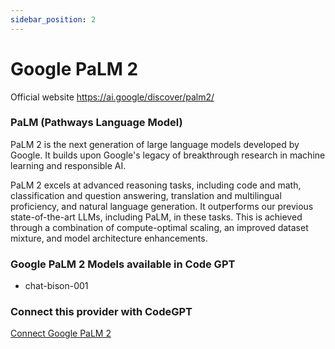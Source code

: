 ```yaml
---
sidebar_position: 2
---
```


# Google PaLM 2

Official website https://ai.google/discover/palm2/

### PaLM (Pathways Language Model)

PaLM 2 is the next generation of large language models developed by Google. It builds upon Google's legacy of breakthrough research in machine learning and responsible AI.

PaLM 2 excels at advanced reasoning tasks, including code and math, classification and question answering, translation and multilingual proficiency, and natural language generation. It outperforms our previous state-of-the-art LLMs, including PaLM, in these tasks. This is achieved through a combination of compute-optimal scaling, an improved dataset mixture, and model architecture enhancements.


### Google PaLM 2 Models available in Code GPT

- chat-bison-001

### Connect this provider with CodeGPT

[Connect Google PaLM 2](https://docs.codegpt.co/docs/tutorial-basics/installation#google-palm-2)